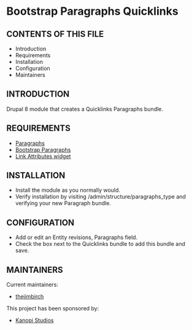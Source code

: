 # Bootstrap Paragraphs Quicklinks

CONTENTS OF THIS FILE
---------------------

 * Introduction
 * Requirements
 * Installation
 * Configuration
 * Maintainers


INTRODUCTION
------------

Drupal 8 module that creates a Quicklinks Paragraphs bundle.


REQUIREMENTS
------------

  * [Paragraphs](https://www.drupal.org/project/paragraphs)
  * [Bootstrap Paragraphs](https://www.drupal.org/project/bootstrap_paragraphs)
  * [Link Attributes widget](https://www.drupal.org/project/link_attributes)


INSTALLATION
------------

  * Install the module as you normally would.
  * Verify installation by visiting /admin/structure/paragraphs_type and verifying
  your new Paragraph bundle.


CONFIGURATION
-------------

  * Add or edit an Entity revisions, Paragraphs field.
  * Check the box next to the Quicklinks bundle to add this bundle and save.


MAINTAINERS
-----------

Current maintainers:
  * [thejimbirch](https://www.drupal.org/u/thejimbirch)

This project has been sponsored by:
  * [Kanopi Studios](https://www.kanopi.com)
